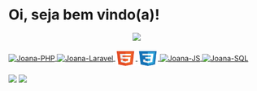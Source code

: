 <h1>Oi, seja bem vindo(a)!</h1> 

<div align="center">
  <a href="https://github.com/joanacabralmartins">
  <img height="180em" src="https://github-readme-stats.vercel.app/api/top-langs/?username=joanacabralmartins&layout=compact&langs_count=7&theme=midnight-purple"/>
</div>
  
<div style="display: inline_block"><br>
  <img align="center" alt="Joana-PHP" height="30" width="40" src="https://cdn.jsdelivr.net/gh/devicons/devicon/icons/php/php-original.svg">
  <img align="center" alt="Joana-Laravel" height="30" width="40" src="https://cdn.jsdelivr.net/gh/devicons/devicon/icons/laravel/laravel-plain-wordmark.svg">
  <img align="center" alt="Joana-HTML" height="30" width="40" src="https://raw.githubusercontent.com/devicons/devicon/master/icons/html5/html5-original.svg">
  <img align="center" alt="Joana-CSS" height="30" width="40" src="https://raw.githubusercontent.com/devicons/devicon/master/icons/css3/css3-original.svg">
  <img align="center" alt="Joana-JS" height="30" width="40" src="https://cdn.jsdelivr.net/gh/devicons/devicon/icons/javascript/javascript-original.svg"">
  <img align="center" alt="Joana-SQL" height="30" width="40" src="https://cdn.jsdelivr.net/gh/devicons/devicon/icons/mysql/mysql-original-wordmark.svg">   
</div>
  
<br>
  
<div> 
  <a href = "mailto:joanacabralmartins@outlook.com"><img src="https://img.shields.io/badge/Microsoft_Outlook-0078D4?style=for-the-badge&logo=microsoft-outlook&logoColor=white" target="_blank"></a>
  <a href="https://www.linkedin.com/in/joana-cabral-martins/" target="_blank"><img src="https://img.shields.io/badge/-LinkedIn-%230077B5?style=for-the-badge&logo=linkedin&logoColor=white" target="_blank"></a> 
</div>
